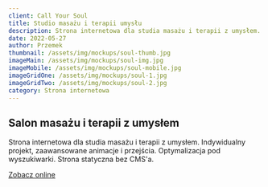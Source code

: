 ```yaml
---
client: Call Your Soul
title: Studio masażu i terapii umysłu
description: Strona internetowa dla studia masażu i terapii z umysłem. Indywidualny projekt, zaawansowane animacje i przejścia. Optymalizacja pod wyszukiwarki. Strona statyczna bez CMS'a.
date: 2022-05-27
author: Przemek
thumbnail: /assets/img/mockups/soul-thumb.jpg
imageMain: /assets/img/mockups/soul-img.jpg
imageMobile: /assets/img/mockups/soul-mobile.jpg
imageGridOne: /assets/img/mockups/soul-1.jpg
imageGridTwo: /assets/img/mockups/soul-2.jpg
category: Strona internetowa
---
```


## Salon masażu i terapii z umysłem

Strona internetowa dla studia masażu i terapii z umysłem. Indywidualny projekt, zaawansowane animacje i przejścia. Optymalizacja pod wyszukiwarki. Strona statyczna bez CMS'a.

<a href="https://callyoursoul.pl/" title="Zobacz online" target="_blank" class="button" rel="nofollow">Zobacz online</a>